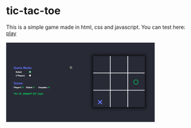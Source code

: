 # tic-tac-toe

This is a simple game made in html, css and javascript. You can test here:
<a href="https://fabiopf02.github.io/tic-tac-toe">play</a>
<br/><br/>
<a href="https://fabiopf02.github.io/tic-tac-toe" target="_blank"><img src="https://github.com/Fabiopf02/tic-tac-toe/blob/master/assets/git/img1.png" width="80%"></a>
